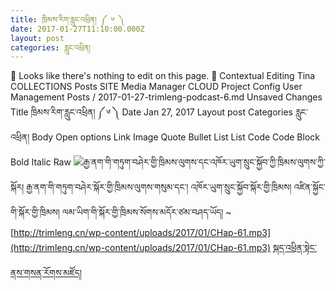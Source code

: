 ```yaml
---
title: ཁྲིམས་རིག་རླུང་འཕྲིན། ༼ ༦ ༽
date: 2017-01-27T11:10:00.000Z
layout: post
categories: རླུང་འཕྲིན།
---
```


🔎 Looks like there's nothing to edit on this page. 📖 Contextual Editing Tina COLLECTIONS Posts SITE Media Manager CLOUD Project Config User Management Posts / 2017-01-27-trimleng-podcast-6.md Unsaved Changes Title ཁྲིམས་རིག་རླུང་འཕྲིན། ༼ ༦ ༽ Date Jan 27, 2017 Layout post Categories རླུང་འཕྲིན། Body Open options Link Image Quote Bullet List List Code Code Block Bold Italic Raw
![](/assetshttp://trimleng.org/wp-content/uploads/2016/12/podcast1-1-e1483744020119.png)རྒྱ་ནག་གི་གཏུག་བཤེར་གྱི་ཁྲིམས་ལུགས་དང་འཁོར་ཡུག་སྲུང་སྐྱོབ་ཀྱི་ཁྲིམས་ལུགས་ཀྱི་སྐོར། རྒྱ་ནག་གི་གཏུག་བཤེར་སྐོར་གྱི་ཁྲིམས་ལུགས་གསུམ་དང་། འཁོར་ཡུག་སྲུང་སྐྱོབ་སྐོར་གྱི་ཁྲིམས། འཛིན་སྐྱོང་གི་སྐོར་གྱི་ཁྲིམས། ལམ་ཡིག་གི་སྐོར་གྱི་ཁྲིམས་སོགས་མདོར་ཙམ་བཤད་ཡོད།
\~[http://trimleng.cn/wp-content/uploads/2017/01/CHap-61.mp3](http://trimleng.cn/wp-content/uploads/2017/01/CHap-61.mp3)
[སྐད་འཕྲིན་སྟེང་ནས་གསན་རོགས་མཛོད།](http://mp.weixin.qq.com/s/g_CLzIEeCD-hxiILfEy-UA)
